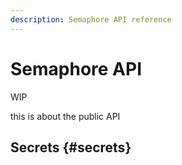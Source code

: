```yaml
---
description: Semaphore API reference
---
```


# Semaphore API

WIP

this is about the public API

## Secrets {#secrets}